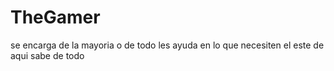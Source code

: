 # TheGamer
se encarga de la mayoria o de todo
les ayuda en lo que necesiten el este de aqui sabe de todo
